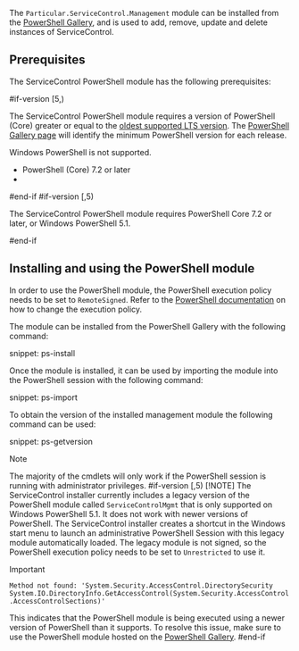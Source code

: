 The `Particular.ServiceControl.Management` module can be installed from the [PowerShell Gallery](https://www.powershellgallery.com/packages/Particular.ServiceControl.Management), and is used to add, remove, update and delete instances of ServiceControl.

## Prerequisites

The ServiceControl PowerShell module has the following prerequisites:

#if-version [5,)

The ServiceControl PowerShell module requires a version of PowerShell (Core) greater or equal to the [oldest supported LTS version](https://learn.microsoft.com/en-us/powershell/scripting/install/powershell-support-lifecycle#powershell-end-of-support-dates). The [PowerShell Gallery page](https://www.powershellgallery.com/packages/Particular.ServiceControl.Management) will identify the minimum PowerShell version for each release.

Windows PowerShell is not supported.
- PowerShell (Core) 7.2 or later
- 
#end-if
#if-version [,5)

The ServiceControl PowerShell module requires PowerShell Core 7.2 or later, or Windows PowerShell 5.1.

#end-if

## Installing and using the PowerShell module

In order to use the PowerShell module, the PowerShell execution policy needs to be set to `RemoteSigned`. Refer to the [PowerShell documentation](https://learn.microsoft.com/en-us/powershell/module/microsoft.powershell.security/set-executionpolicy) on how to change the execution policy.

The module can be installed from the PowerShell Gallery with the following command:

snippet: ps-install

Once the module is installed, it can be used by importing the module into the PowerShell session with the following command:

snippet: ps-import

To obtain the version of the installed management module the following command can be used:

snippet: ps-getversion

> [!NOTE]
> The majority of the cmdlets will only work if the PowerShell session is running with administrator privileges.
#if-version [,5)
> [!NOTE]
> The ServiceControl installer currently includes a legacy version of the PowerShell module called `ServiceControlMgmt` that is only supported on Windows PowerShell 5.1. It does not work with newer versions of PowerShell. The ServiceControl installer creates a shortcut in the Windows start menu to launch an administrative PowerShell Session with this legacy module automatically loaded. The legacy module is not signed, so the PowerShell execution policy needs to be set to `Unrestricted` to use it.

> [!IMPORTANT]
> `Method not found: 'System.Security.AccessControl.DirectorySecurity System.IO.DirectoryInfo.GetAccessControl(System.Security.AccessControl.AccessControlSections)'`
>
> This indicates that the PowerShell module is being executed using a newer version of PowerShell than it supports. To resolve this issue, make sure to use the PowerShell module hosted on the [PowerShell Gallery](https://www.powershellgallery.com/packages/Particular.ServiceControl.Management/).
#end-if
